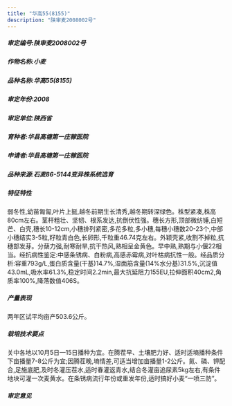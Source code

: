 ```yaml
---
title: "华高55(8155)"
description: "陕审麦2008002号"
---
```

##### 审定编号:陕审麦2008002号

##### 作物名称:小麦

##### 品种名称:华高55(8155)

##### 审定年份:2008

##### 审定单位:陕西省

##### 育种者:华县高塘第一庄稼医院

##### 申请者:华县高塘第一庄稼医院

##### 品种来源:石麦86-5144变异株系统选育

##### 特征特性
弱冬性,幼苗匍匐,叶片上挺,越冬前期生长清秀,越冬期转深绿色。株型紧凑,株高80cm左右。茎杆粗壮、坚韧、根系发达,抗倒伏性强。穗长方形,顶部微纺锤,白短芒、白壳,穗长10-12cm,小穗排列紧密,多花多粒,多小穗,每穗小穗数20-23个,中部小穗结实3-5粒,籽粒青白色,长卵形,千粒重46.74克左右。外颖壳紧,收割不掉粒,抗穗部发芽。分蘖力强,耐寒耐旱,抗干热风,熟相呈金黄色。早中熟,熟期与小偃22相当。经抗病性鉴定:中感条锈病、白粉病,高感赤霉病,对叶枯病抗性一般。经品质分析:容重793g/L,蛋白质含量(干基)14.7%,湿面筋含量(14%水分基)31.5%,沉淀值43.0mL,吸水率61.3%,稳定时间2.2min,最大抗延阻力155EU,拉伸面积40cm2,角质率100%,降落数值406S。

##### 产量表现
两年区试平均亩产503.6公斤。

##### 栽培技术要点
关中各地以10月5日—15日播种为宜。在腾茬早、土壤肥力好、适时适墒播种条件下亩播量7-8公斤为宜;因腾茬晚,墒情差,可适当增加亩播量1-2公斤。氮、磷、钾配合,足施底肥,及时冬灌压茬水,适时春灌返青水,结合冬灌亩追尿素5kg左右,有条件地块可灌一次麦黄水。在条锈病流行年份或重发年份,适时搞好小麦“一喷三防”。

##### 审定意见

